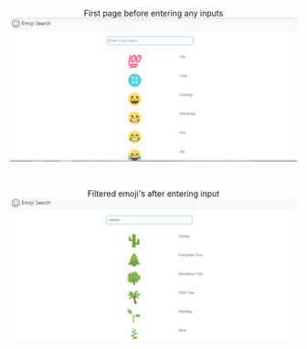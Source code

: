 
<p align="center">
  First page before entering any inputs 
  <br/>
  <img src="https://github.com/4bhishekKasam/React-Emoji-Search/blob/master/emoji1.PNG" width="700"/>
 </p>

<br/>

<p align="center">
  Filtered emoji's after entering input
  <br/>
  <img src="https://github.com/4bhishekKasam/React-Emoji-Search/blob/master/emoji2.PNG" width="700"/>
 </p>
